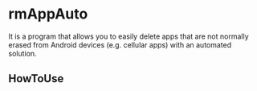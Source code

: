 # rmAppAuto
It is a program that allows you to easily delete apps that are not normally erased from Android devices (e.g. cellular apps) with an automated solution.
## HowToUse

